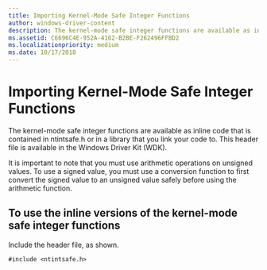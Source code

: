 ```yaml
---
title: Importing Kernel-Mode Safe Integer Functions
author: windows-driver-content
description: The kernel-mode safe integer functions are available as inline code that is contained in ntintsafe.h or in a library that you link your code to.
ms.assetid: C6696C4E-952A-4162-B2BE-F262496FFBD2
ms.localizationpriority: medium
ms.date: 10/17/2018
---
```


# Importing Kernel-Mode Safe Integer Functions


The kernel-mode safe integer functions are available as inline code that is contained in ntintsafe.h or in a library that you link your code to. This header file is available in the Windows Driver Kit (WDK).

It is important to note that you must use arithmetic operations on unsigned values. To use a signed value, you must use a conversion function to first convert the signed value to an unsigned value safely before using the arithmetic function.

## To use the inline versions of the kernel-mode safe integer functions


Include the header file, as shown.

```ManagedCPlusPlus
#include <ntintsafe.h>
```

 

 




